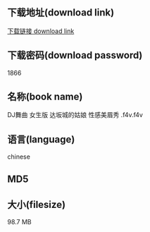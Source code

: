 ## 下载地址(download link)
[下载链接 download link](https://voluble-croquembouche-d321dc.netlify.app/?s=DJ%E8%88%9E%E6%9B%B2+%E5%A5%B3%E7%94%9F%E7%89%88+%E8%BE%BE%E5%9D%82%E5%9F%8E%E7%9A%84%E5%A7%91%E5%A8%98+%E6%80%A7%E6%84%9F%E7%BE%8E%E7%9C%89%E7%A7%80+.f4v)

## 下载密码(download password)
1866

## 名称(book name)
DJ舞曲 女生版 达坂城的姑娘 性感美眉秀 .f4v.f4v

## 语言(language)
chinese

## MD5


## 大小(filesize)
98.7 MB
